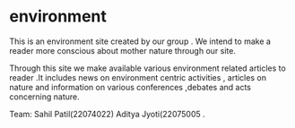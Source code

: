 # environment

This is an environment site created by our group . We intend to make a reader more conscious about mother nature through our site.

Through this site we make available various environment related articles to reader .It includes news on environment centric activities , articles on nature and information on various conferences ,debates and acts concerning nature.

Team: Sahil Patil(22074022) Aditya Jyoti(22075005 .
